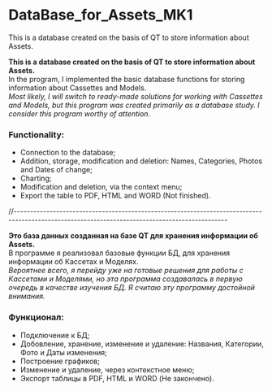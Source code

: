 # DataBase_for_Assets_MK1
This is a database created on the basis of QT to store information about Assets.

**This is a database created on the basis of QT to store information about Assets.**<br>
In the program, I implemented the basic database functions for storing information about Cassettes and Models.<br>
_Most likely, I will switch to ready-made solutions for working with Cassettes and Models, but this program was created primarily as a database study. I consider this program worthy of attention._<br>
### Functionality:<br>
- Connection to the database; <br>
- Addition, storage, modification and deletion: Names, Categories, Photos and Dates of change;<br>
- Charting;<br>
- Modification and deletion, via the context menu;<br>
- Export the table to PDF, HTML and WORD (Not finished).

//-----------------------------------------------------------------------------------------------------------------------------------------------

**Это база данных созданная на базе QT для хранения информации об Assets.**<br>
В программе я реализовал базовые функции БД, для хранения информации об Кассетах и Моделях.<br>
_Вероятнее всего, я перейду уже на готовые решения для работы с Кассетами и Моделями, но эта программа создавалась в первую очередь в качестве изучения БД. Я считаю эту программу достойной внимания._<br>
### Функционал:<br>
- Подключение к БД;  <br>
- Добовление, хранение, изменение и удаление: Названия, Категории, Фото и Даты изменения;<br>
- Построение графиков;<br>
- Изменение и удаление, через контекстное меню;<br>
- Экспорт таблицы в PDF, HTML и WORD (Не закончено).
 
